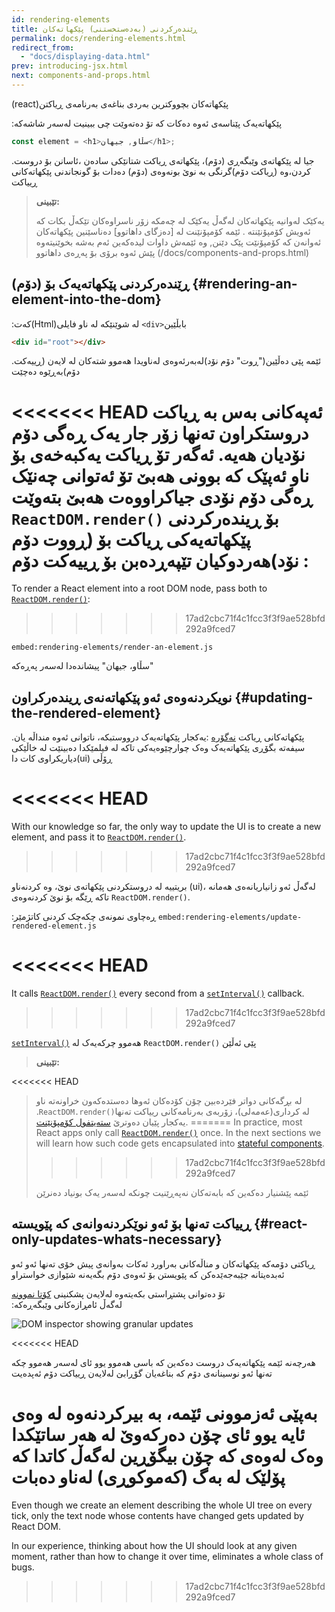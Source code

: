 ```yaml
---
id: rendering-elements
title: ڕێندەرکردنی (بەدەستخستنی) پێکهاتەکان
permalink: docs/rendering-elements.html
redirect_from:
  - "docs/displaying-data.html"
prev: introducing-jsx.html
next: components-and-props.html
---
```


(react)پێکهاتەکان بچووکترین بەردی بناغەی بەرنامەی ڕیاکتن 


:پێکهاتەیەک پێناسەی ئەوە دەکات کە تۆ دەتەوێت چی ببینیت لەسەر شاشەکە

```js
const element = <h1>سڵاو, جیهان</h1>;
```

.جیا لە پێکهاتەی وێبگەڕی (دۆم)، پێکهاتەی ڕیاکت شتانێکی سادەن ،ئاسانن بۆ دروست کردن،وە (ڕیاکت دۆم)گرنگی بە نوێ بونەوەی (دۆم) دەدات بۆ گونجاندنی پێکهاتەکانی ڕییاکت
>**تێبینی:**
>
>یەکێک لەوانیە پێکهاتەکان لەگەڵ یەکێک لە  چەمکە زۆر ناسراوەکان تێکەڵ بکات کە ئەویش کۆمپۆنێنتە . 
ئێمە کۆمپۆنێنت لە [دەزگای داهاتوو] دەناسێنین پێکهاتەکان ئەوانەن کە کۆمپۆنێت پێک دێنن, 
وە ئێمەش داوات لیدەکەین ئەم بەشە بخوێنیتەوە پێش ئەوە برۆی بۆ پەڕەی داهاتوو
 (/docs/components-and-props.html)
 
##   (ڕێندەرکردنی پێکهاتەیەک بۆ (دۆم  {#rendering-an-element-into-the-dom}

:کەت(Html)لە شوێنێکە لە ناو فایلی `<div>`بابڵێین 
```html
<div id="root"></div>
```

.ئێمە پێی دەڵێین("ڕوت" دۆم نۆد)لەبەرئەوەی لەناویدا هەموو شتەکان لە لایەن (ڕییەکت دۆم)بەڕێوە دەچێت


<<<<<<< HEAD
ئەپەکانی بەس بە ڕیاکت دروستکراون تەنها زۆر جار یەک ڕەگی دۆم نۆدیان هەیە.
ئەگەر تۆ ڕیاکت یەکبەخەی بۆ ناو ئەپێک کە بوونی هەبێ تۆ ئەتوانی چەنێک ڕەگی دۆم نۆدی جیاکراووەت هەبێ بتەوێت
`ReactDOM.render()` بۆ ڕیندەرکردنی پێکهاتەیەکی ڕیاکت بۆ (ڕووت دۆم نۆد)هەردوکیان تێپەڕدەبن بۆ ڕییەکت دۆم   :
=======
To render a React element into a root DOM node, pass both to [`ReactDOM.render()`](/docs/react-dom.html#render):
>>>>>>> 17ad2cbc71f4c1fcc3f3f9ae528bfd292a9fced7

`embed:rendering-elements/render-an-element.js`

[](codepen://rendering-elements/render-an-element)

سڵاو، جیهان" پیشاندەدا لەسەر پەڕەکە"
## نویکردنەوەی ئەو پێکهاتەنەی ڕیندەرکراون {#updating-the-rendered-element}


.پێکهاتەکانی ڕیاکت [نەگۆرە](https://en.wikipedia.org/wiki/Immutable_object)
:یەکجار پێکهاتەیەک درووستبکە، ناتوانی ئەوە منداڵە یان سیفەتە بگۆڕی پێکهاتەیەک وەک چوارچێوەیەکی تاکە لە فیلمێکدا
 دەبینێت لە خاڵێکی دیاریکراوی کات دا(ui) ڕۆڵی 

<<<<<<< HEAD
=======
With our knowledge so far, the only way to update the UI is to create a new element, and pass it to [`ReactDOM.render()`](/docs/react-dom.html#render).
>>>>>>> 17ad2cbc71f4c1fcc3f3f9ae528bfd292a9fced7


بریتییە لە دروستکردنی پێکهاتەی نوێ، وە کردنەناو (ui)لەگەڵ ئەو زانیاریانەەی هەمانە ، تاکە ڕێگە بۆ نوێ کردنەوەی 
`ReactDOM.render()`.

:ڕەچاوی نمونەی چکەچک کردنی کاتژمێر
`embed:rendering-elements/update-rendered-element.js`

[](codepen://rendering-elements/update-rendered-element)

<<<<<<< HEAD
=======
It calls [`ReactDOM.render()`](/docs/react-dom.html#render) every second from a [`setInterval()`](https://developer.mozilla.org/en-US/docs/Web/API/WindowTimers/setInterval) callback.
>>>>>>> 17ad2cbc71f4c1fcc3f3f9ae528bfd292a9fced7

 [`setInterval()`](https://developer.mozilla.org/en-US/docs/Web/API/WindowTimers/setInterval) هەموو چرکەیەک لە `ReactDOM.render()` پێی ئەڵێن 
>**تێبینی:**
>
<<<<<<< HEAD
> لە بڕگەکانی دواتر فێردەبین چۆن کۆدەکان ئەوها دەستدەکەون خراونەتە ناو .`ReactDOM.render()`لە کرداری(عەمەلی)، زۆربەی بەرنامەکانی رییاکت تەنها یەکجار پێیان دەوترێ
[ستەیتفول کۆمپۆنێنت](/docs/state-and-lifecycle.html).
=======
>In practice, most React apps only call [`ReactDOM.render()`](/docs/react-dom.html#render) once. In the next sections we will learn how such code gets encapsulated into [stateful components](/docs/state-and-lifecycle.html).
>>>>>>> 17ad2cbc71f4c1fcc3f3f9ae528bfd292a9fced7
>
>ئێمە پێشنیار دەکەین کە بابەتەکان نەپەڕێنیت چونکە لەسەر یەک بونیاد دەنرێن

## ڕییاکت تەنها بۆ ئەو نوێکردنەوانەی کە پێویستە {#react-only-updates-whats-necessary}


ڕیاکتی دۆمەکە پێکهاتەکان و مناڵەکانی بەراورد ئەکات بەوانەی پیش خۆی
تەنها ئەو ئەو ئەبدەیتانە جێبەجەێدەکن 
کە پێویستن بۆ ئەوەی دۆم بگەیەنە شێوازی خواستراو

تۆ دەتوانی پشتڕاستی بکەیتەوە لەلایەن پشکنینی [کۆتا نموونە](codepen://rendering-elements/update-rendered-element)   
:لەگەڵ ئامڕازەکانی وێبگەڕەکە

![DOM inspector showing granular updates](../images/docs/granular-dom-updates.gif)

<<<<<<< HEAD

هەرچەنە ئێمە پێکهاتەیەک دروست دەکەین کە باسی هەموو یوو ئای لەسەر هەموو چکە
تەنها ئەو نوسینانەی دۆم کە  بناغەیان گۆڕابێ لەلایەن ڕییاکت دۆم ئەپدەیت 


بەپێی ئەزموونی ئێمە، بە بیرکردنەوە لە وەی ئایە یوو ئای چۆن دەرکەوێ لە هەر ساتێکدا 
وەک لەوەی کە چۆن بیگۆڕین لەگەڵ کاتدا 
کە پۆلێک لە بەگ (کەموکوڕی) لەناو دەبات
=======
Even though we create an element describing the whole UI tree on every tick, only the text node whose contents have changed gets updated by React DOM.

In our experience, thinking about how the UI should look at any given moment, rather than how to change it over time, eliminates a whole class of bugs.
>>>>>>> 17ad2cbc71f4c1fcc3f3f9ae528bfd292a9fced7
